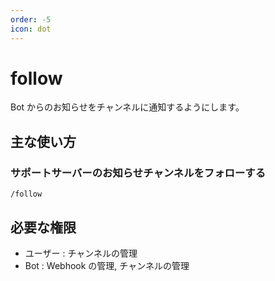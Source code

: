 ```yaml
---
order: -5
icon: dot
---
```


# follow
Bot からのお知らせをチャンネルに通知するようにします。

## 主な使い方
### サポートサーバーのお知らせチャンネルをフォローする

``` コマンドの実行例
/follow
```

<!-- -![応答例](default-response.png) -->

## 必要な権限
- ユーザー : チャンネルの管理
- Bot : Webhook の管理, チャンネルの管理
